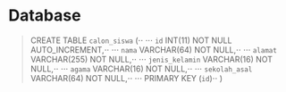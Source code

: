 # Database 
> CREATE TABLE `calon_siswa` (⋅⋅
>⋅⋅⋅	`id` INT(11) NOT NULL AUTO_INCREMENT,⋅⋅
>⋅⋅⋅	`nama` VARCHAR(64) NOT NULL,⋅⋅
>⋅⋅⋅	`alamat` VARCHAR(255) NOT NULL,⋅⋅
>⋅⋅⋅	`jenis_kelamin` VARCHAR(16) NOT NULL,⋅⋅
>⋅⋅⋅	`agama` VARCHAR(16) NOT NULL,⋅⋅
>⋅⋅⋅	`sekolah_asal` VARCHAR(64) NOT NULL,⋅⋅
>⋅⋅⋅	PRIMARY KEY (`id`)⋅⋅
>)
